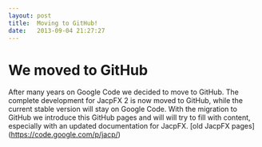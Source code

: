 ```yaml
---
layout: post
title:  Moving to GitHub!
date:   2013-09-04 21:27:27
---
```

# We moved to GitHub #
After many years on Google Code we decided to move to GitHub. The complete development for JacpFX 2 is now moved to GitHub, while the current stable version will stay on Google Code. With the migration to GitHub we introduce this GitHub pages and will will try to fill with content, especially with an updated documentation for JacpFX.
[old JacpFX pages] (https://code.google.com/p/jacp/)
